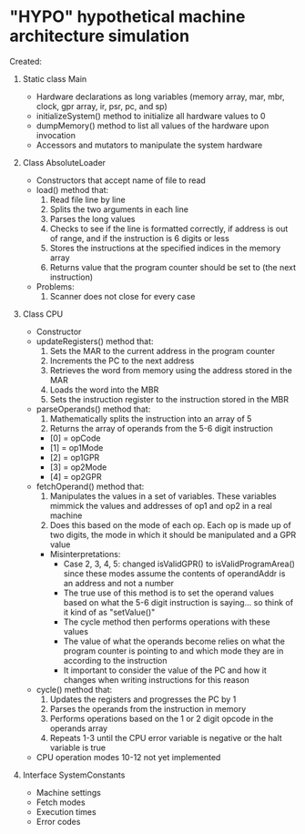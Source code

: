 # "HYPO" hypothetical machine architecture simulation

Created:
1. Static class Main
    - Hardware declarations as long variables (memory array, mar, mbr, clock, gpr array, ir, psr, pc, and sp)
    - initializeSystem() method to initialize all hardware values to 0
    - dumpMemory() method to list all values of the hardware upon invocation
    - Accessors and mutators to manipulate the system hardware

2. Class AbsoluteLoader
    - Constructors that accept name of file to read
    - load() method that:
        1. Read file line by line
        2. Splits the two arguments in each line
        3. Parses the long values
        4. Checks to see if the line is formatted correctly, if address is out of range, and if the instruction is 6 digits or less
        5. Stores the instructions at the specified indices in the memory array
        6. Returns value that the program counter should be set to (the next instruction)
    - Problems:
        1. Scanner does not close for every case

3. Class CPU
    - Constructor
    - updateRegisters() method that:
        1. Sets the MAR to the current address in the program counter
        2. Increments the PC to the next address
        3. Retrieves the word from memory using the address stored in the MAR
        4. Loads the word into the MBR
        5. Sets the instruction register to the instruction stored in the MBR
    - parseOperands() method that:
        1. Mathematically splits the instruction into an array of 5
        2. Returns the array of operands from the 5-6 digit instruction
        - [0] = opCode
        - [1] = op1Mode
        - [2] = op1GPR
        - [3] = op2Mode
        - [4] = op2GPR
    - fetchOperand() method that:
        1. Manipulates the values in a set of variables. These variables mimmick the values and addresses of op1 and op2 in a real machine
        2. Does this based on the mode of each op. Each op is made up of two digits, the mode in which it should be manipulated and a GPR value
        - Misinterpretations:
            - Case 2, 3, 4, 5: changed isValidGPR() to isValidProgramArea() since these modes assume the contents of operandAddr is an address and not a number
            - The true use of this method is to set the operand values based on what the 5-6 digit instruction is saying... so think of it kind of as "setValue()"
            - The cycle method then performs operations with these values
            - The value of what the operands become relies on what the program counter is pointing to and which mode they are in according to the instruction
            - It important to consider the value of the PC and how it changes when writing instructions for this reason
    - cycle() method that:
        1. Updates the registers and progresses the PC by 1
        2. Parses the operands from the instruction in memory
        3. Performs operations based on the 1 or 2 digit opcode in the operands array
        4. Repeats 1-3 until the CPU error variable is negative or the halt variable is true
    - CPU operation modes 10-12 not yet implemented

4. Interface SystemConstants
    - Machine settings
    - Fetch modes
    - Execution times
    - Error codes